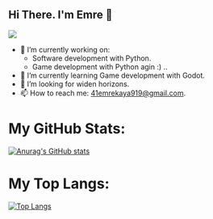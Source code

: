## Hi There. I'm Emre 👋
![](https://komarev.com/ghpvc/?username=StrayRaider&color=grey)

- 🔭 I’m currently working on:
  - Software development with Python.
  - Game development with Python agin :) ..
- 🌱 I’m currently learning Game development with Godot.
- 🤔 I’m looking for widen horizons.
- 📫 How to reach me: 41emrekaya919@gmail.com.

# My GitHub Stats:
[![Anurag's GitHub stats](https://github-readme-stats.vercel.app/api?username=StrayRaider&show_icons=true&theme=dracula)](https://github.com/anuraghazra/github-readme-stats)

# My Top Langs:
[![Top Langs](https://github-readme-stats.vercel.app/api/top-langs/?username=strayraider&layout=compact&show_icons=true&theme=dracula)](https://github.com/anuraghazra/github-readme-stats)
